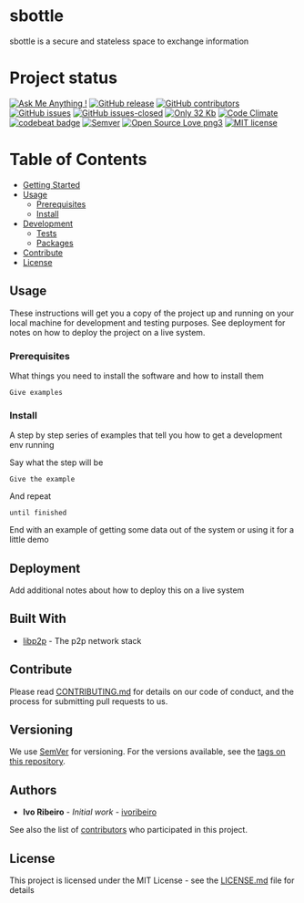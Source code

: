 # sbottle

sbottle is a secure and stateless space to exchange information

# Project status
[![Ask Me Anything !](https://img.shields.io/badge/Ask%20me-anything-1abc9c.svg)](https://GitHub.com/Naereen/ama)
[![GitHub release](https://img.shields.io/github/release/ivoribeiro/sbottle.svg)](https://GitHub.com/ivoribeiro/sbottle/releases/)
[![GitHub contributors](https://img.shields.io/github/contributors/ivoribeiro/sbottle.svg)](https://GitHub.com/ivoribeiro/sbottle.js/graphs/contributors/)
[![GitHub issues](https://img.shields.io/github/issues/ivoribeiro/sbottle.svg)](https://GitHub.com/ivoribeiro/sbottle/issues/)
[![GitHub issues-closed](https://img.shields.io/github/issues-closed/ivoribeiro/sbottle.svg)](https://GitHub.com/ivoribeiro/sbottle/issues?q=is%3Aissue+is%3Aclosed)
[![Only 32 Kb](https://badge-size.herokuapp.com/ivoribeiro/sbottle/master/sbottle)](https://github.com/ivoribeiro/sbottle/blob/master/sbottle)
[![Code Climate](https://codeclimate.com/github/ivoribeiro/sbottle.svg)](https://codeclimate.com/github/ivoribeiro/sbottle)
[![codebeat badge](https://codebeat.co/badges/1d85276a-62a0-4bfb-8d99-18ee8380f9e0)](https://codebeat.co/projects/github-com-ivoribeiro-sbottle-master)
[![Semver](http://img.shields.io/SemVer/2.0.0.png)](http://semver.org/spec/v2.0.0.html)
[![Open Source Love png3](https://badges.frapsoft.com/os/v3/open-source.png?v=103)](https://github.com/ellerbrock/open-source-badges/)
[![MIT license](https://img.shields.io/badge/License-MIT-blue.svg)](https://lbesson.mit-license.org/)
# Table of Contents
- [Getting Started](#getting-started)
- [Usage](#usage)
  - [Prerequisites](#prerequisites)
  - [Install](#install)
- [Development](#development)
  - [Tests](#tests)
  - [Packages](#packages)
- [Contribute](#contribute)
- [License](#license)

## Usage

These instructions will get you a copy of the project up and running on your local machine for development and testing purposes. See deployment for notes on how to deploy the project on a live system.

### Prerequisites

What things you need to install the software and how to install them

```
Give examples
```

### Install

A step by step series of examples that tell you how to get a development env running

Say what the step will be

```
Give the example
```

And repeat

```
until finished
```

End with an example of getting some data out of the system or using it for a little demo

## Deployment

Add additional notes about how to deploy this on a live system

## Built With

* [libp2p](https://github.com/libp2p/libp2p) - The p2p network stack

## Contribute

Please read [CONTRIBUTING.md](https://gist.github.com/PurpleBooth/b24679402957c63ec426) for details on our code of conduct, and the process for submitting pull requests to us.

## Versioning

We use [SemVer](http://semver.org/) for versioning. For the versions available, see the [tags on this repository](https://github.com/your/project/tags). 

## Authors

* **Ivo Ribeiro** - *Initial work* - [ivoribeiro](https://github.com/ivoribeiro)

See also the list of [contributors](https://github.com/your/project/contributors) who participated in this project.

## License

This project is licensed under the MIT License - see the [LICENSE.md](LICENSE.md) file for details

